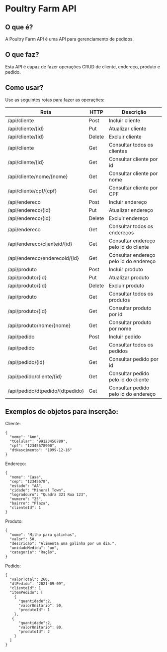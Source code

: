 # Poultry Farm API

## O que é?
A Poultry Farm API é uma API para gerenciamento de pedidos.

## O que faz?
Esta API é capaz de fazer operações CRUD de cliente, endereço, produto e pedido.

## Como usar?
Use as seguintes rotas para fazer as operações:

| Rota | HTTP | Descrição |
| --- | --- | --- |
| /api/cliente | Post | Incluir cliente |
| /api/cliente/{id} | Put | Atualizar cliente |
| /api/cliente/{id} | Delete | Excluir cliente |
| /api/cliente | Get | Consultar todos os clientes |
| /api/cliente/{id} | Get | Consultar cliente por id |
| /api/cliente/nome/{nome} | Get | Consultar cliente por nome |
| /api/cliente/cpf/{cpf} | Get | Consultar cliente por CPF |
| /api/endereco | Post | Incluir endereço |
| /api/endereco/{id} | Put | Atualizar endereço |
| /api/endereco/{id} | Delete | Excluir endereço |
| /api/endereco | Get | Consultar todos os endereços |
| /api/endereco/clienteid/{id} | Get | Consultar endereço pelo id do cliente |
| /api/endereco/enderecoid/{id} | Get | Consultar endereço pelo id do endereço |
| /api/produto | Post | Incluir produto |
| /api/produto/{id} | Put | Atualizar produto |
| /api/produto/{id} | Delete | Excluir produto |
| /api/produto | Get | Consultar todos os produtos |
| /api/produto/{id} | Get | Consultar produto por id |
| /api/produto/nome/{nome} | Get | Consultar produto por nome |
| /api/pedido | Post | Incluir pedido |
| /api/pedido | Get | Consultar todos os pedidos |
| /api/pedido/{id} | Get | Consultar pedido por id |
| /api/pedido/cliente/{id} | Get | Consultar pedido pelo id do cliente |
| /api/pedido/dtpedido/{dtpedido} | Get | Consultar pedido pelo id do endereço |

## Exemplos de objetos para inserção:

Cliente:
```
{
  "nome": "Ann",
  "tCelular": "99123456789",
  "cpf": "12345678900",
  "dtNascimento": "1999-12-16"
}
```
Endereço:
```
{
  "nome": "Casa",
  "cep": "12345678",
  "estado": "AA",
  "cidade": "Mineral Town",
  "logradouro": "Quadra 321 Rua 123",
  "numero": "25",
  "bairro": "Plaza",
  "clienteId": 1
}
```

Produto:
```
{
  "nome": "Milho para galinhas",
  "valor": 50,
  "descricao": "Alimenta uma galinha por um dia.",
  "unidadeMedida": "un",
  "categoria": "Ração",
}
```

Pedido:
```
{
  "valorTotal": 260,
  "dtPedido": "2021-09-09",
  "clienteId": 1
  "itemPedido": [
    {
      "quantidade":2,
      "valorUnitario": 50,
      "produtoId": 1
    },
   {
      "quantidade":2,
      "valorUnitario": 80,
      "produtoId": 2
    }
  ]
}
```

